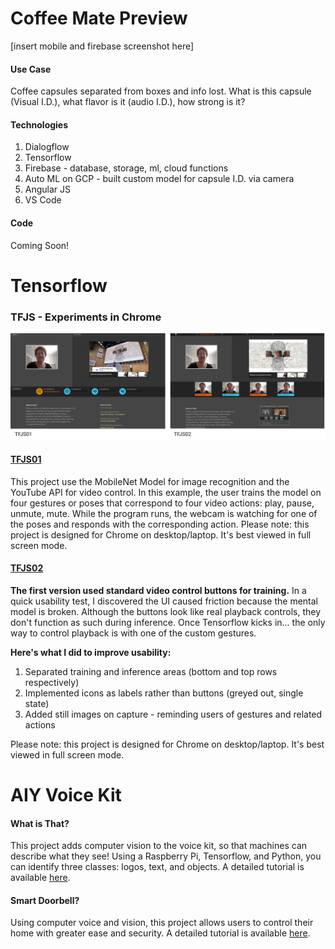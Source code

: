 # Coffee Mate Preview

[insert mobile and firebase screenshot here]

#### Use Case

Coffee capsules separated from boxes and info lost. What is this capsule (Visual I.D.), what flavor is it (audio I.D.), how strong is it?

#### Technologies
1. Dialogflow
2. Tensorflow
3. Firebase - database, storage, ml, cloud functions
4. Auto ML on GCP - built custom model for capsule I.D. via camera
5. Angular JS 
6. VS Code

#### Code
Coming Soon!



# Tensorflow

### TFJS - Experiments in Chrome

<img src = "ScreenShotX2.png" />

#### <a href="https://LizMyers.github.io/tfjs01/" target="_new"> TFJS01 </a>

This project use the MobileNet Model for image recognition and the YouTube API for video control. In this example, the user trains the model on four gestures or poses that correspond to four video actions: play, pause, unmute, mute. While the program runs, the webcam is watching for one of the poses and responds with the corresponding action. Please note: this project is designed for Chrome on desktop/laptop. It's best viewed in full screen mode.


#### <a href="https://LizMyers.github.io/tfjs02/" target="_blank">TFJS02</a>

<b>The first version used standard video control buttons for training.</b> In a quick usability test, I discovered the UI caused friction because the mental model is broken. Although the buttons look like real playback controls, they don't function as such during inference. Once Tensorflow kicks in... the only way to control playback is with one of the custom gestures. 

<b>Here's what I did to improve usability:</b>
1. Separated training and inference areas (bottom and top rows respectively)
2. Implemented icons as labels rather than buttons (greyed out, single state)
3. Added still images on capture - reminding users of gestures and related actions

Please note: this project is designed for Chrome on desktop/laptop. It's best viewed in full screen mode.


# AIY Voice Kit 

#### What is That?
This project adds computer vision to the voice kit, so that machines can describe what they see! Using a Raspberry Pi, Tensorflow, and Python, you can identify three classes: logos, text, and objects. A detailed tutorial is available <a href="https://www.hackster.io/elizmyers/add-vision-to-the-aiy-voice-kit-e9ff3d" target="_blank">here</a>.

#### Smart Doorbell?
Using computer voice and vision, this project allows users to control their home with greater ease and security. A detailed tutorial is available <a href="https://www.hackster.io/elizmyers/aiy-smart-doorbell-02d8ad" target="_blank">here</a>.

